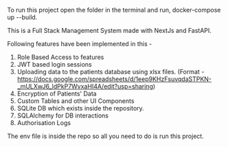 To run this project open the folder in the terminal and run, docker-compose up --build.

This is a Full Stack Management System made with NextJs and FastAPI.

Following features have been implemented in this -

1.  Role Based Access to features
2.  JWT based login sessions
3.  Uploading data to the patients database using xlsx files. (Format - https://docs.google.com/spreadsheets/d/1eep9KHzFsuvqdaSTPKN-_mULXwJ6_ldPkP7WvxaHI4A/edit?usp=sharing)
4.  Encryption of Patients' Data
5.  Custom Tables and other UI Components
6.  SQLite DB which exists inside the repository.
7.  SQLAlchemy for DB interactions
8.  Authorisation Logs

The env file is inside the repo so all you need to do is run this project.
